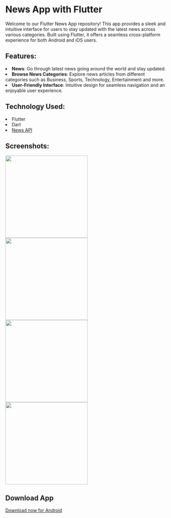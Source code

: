 # News App with Flutter
Welcome to our Flutter News App repository! This app provides a sleek and intuitive interface for users to stay updated with the latest news across various categories. Built using Flutter, it offers a seamless cross-platform experience for both Android and iOS users.

<h2>Features:</h2>
<li> <b>News</b>: Go through latest news going around the world and stay updated.</li>
<li> <b>Browse News Categories</b>: Explore news articles from different categories such as Business, Sports, Technology, Entertainment and more. </li>
<li> <b>User-Friendly Interface</b>: Intuitive design for seamless navigation and an enjoyable user experience.</li>

<h2>Technology Used:</h2>
<li>Flutter</li>
<li>Dart</li>
<li><a href="https://newsapi.org/">News API</a></li>

<h2>Screenshots:</h2>
<div>
  <img src="https://firebasestorage.googleapis.com/v0/b/database-pmr.appspot.com/o/News%20App%2FNews%20img1.jpg?alt=media&token=5faa115e-3e02-4626-9d31-528add7d258c" width=256 margin=10>
  <img src="https://firebasestorage.googleapis.com/v0/b/database-pmr.appspot.com/o/News%20App%2FNews%20img2.jpg?alt=media&token=92d5e4da-e1b0-4c10-9f56-532168a086e6" width=256 margin=10>
  <img src="https://firebasestorage.googleapis.com/v0/b/database-pmr.appspot.com/o/News%20App%2FNews%20img3.jpg?alt=media&token=1f93a022-2220-4bc7-a2d4-15b585939d58" width=256 margin=10>
  <img src="https://firebasestorage.googleapis.com/v0/b/database-pmr.appspot.com/o/News%20App%2FNews%20img4.jpg?alt=media&token=c8a5812b-2e55-415f-8048-9d953e06b7c7" width=256 margin=10>
</div>

<h2>Download App</h2>

<a href="https://drive.google.com/file/d/1ImFchjXVU7wF5pNOh5b6Xquw5-FmWAG4/view?usp=sharing">Download now for Android</a>
